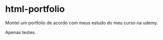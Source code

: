 # html-portfolio

Montei um portfolio de acordo com meus estudo do meu curso na udemy. 

Apenas testes.
